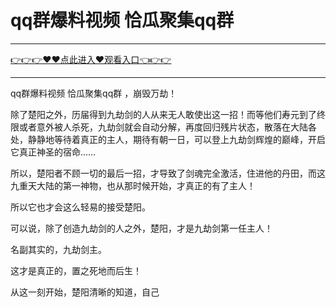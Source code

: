 # qq群爆料视频 恰瓜聚集qq群

<hr/> <a href="https://github.com/fetiyung/dhjui/issues/3">👉👉👉♥♥点此进入♥观看入口👈👉👉</a><hr/>
qq群爆料视频 恰瓜聚集qq群
，崩毁万劫！

除了楚阳之外，历届得到九劫剑的人从来无人敢使出这一招！而等他们寿元到了终限或者意外被人杀死，九劫剑就会自动分解，再度回归残片状态，散落在大陆各处，静静地等待着真正的主人，期待有朝一日，可以登上九劫剑辉煌的巅峰，开启它真正神圣的宿命……

所以，楚阳者不顾一切的最后一招，才导致了剑魂完全激活，住进他的丹田，而这九重天大陆的第一神物，也从那时候开始，才真正的有了主人！

所以它也才会这么轻易的接受楚阳。

可以说，除了创造九劫剑的人之外，楚阳，才是九劫剑第一任主人！

名副其实的，九劫剑主。

这才是真正的，置之死地而后生！

从这一刻开始，楚阳清晰的知道，自己

